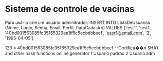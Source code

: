 # Sistema de controle de vacinas

Para usá-lo crie um usuário adminitrador:
INSERT INTO ListaDeUsuarios (Nome, Login, Senha, Email, Perfil, DataCadastro)
VALUES
('test1', 'test1', '40bd001563085fc35165329ea1ff5c5ecbdbbeef', 'user1@email.com', '2', '1995-04-05');

123 = 40bd001563085fc35165329ea1ff5c5ecbdbbeef --Codifica��o SHA1 and other hash functions online generator
1 Usuario padrao
2 Usuario adm
